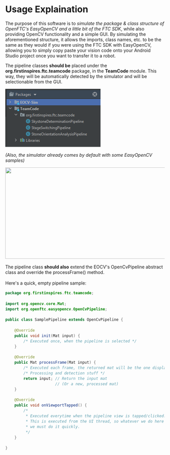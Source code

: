 # Usage Explaination

The purpose of this software is to *simulate the package & class structure of OpenFTC's EasyOpenCV and a little bit of the FTC SDK*,
while also providing OpenCV functionality and a simple GUI. By simulating the aforementioned structure, it allows the imports, class names, etc.
to be the same as they would if you were using the FTC SDK with EasyOpenCV, allowing you to simply copy paste your vision code
onto your Android Studio project once you want to transfer it to a robot.<br/>

The pipeline classes **should be** placed under the **org.firstinspires.ftc.teamcode** package, in the **TeamCode** module. This way, they will be
automatically detected by the simulator and will be selectionable from the GUI.

<img src='images/eocvsim_screenshot_structure.png' width='301' height='183'><br/>

*(Also, the simulator already comes by default with some EasyOpenCV samples)*<br/>

<img src="images/eocv_usage_createclass.gif" width='512' height='288'><br/>

The pipeline class **should also** extend the EOCV's OpenCvPipeline abstract class and override the processFrame() method.<br/><br/>
Here's a quick, empty pipeline sample:

```java
package org.firstinspires.ftc.teamcode;

import org.opencv.core.Mat;
import org.openftc.easyopencv.OpenCvPipeline;

public class SamplePipeline extends OpenCvPipeline {

    @Override
    public void init(Mat input) {
        /* Executed once, when the pipeline is selected */
    }

    @Override
    public Mat processFrame(Mat input) {
        /* Executed each frame, the returned mat will be the one displayed */
        /* Processing and detection stuff */
        return input; // Return the input mat
                      // (Or a new, processed mat)
    }

    @Override
    public void onViewportTapped() {
        /*
         * Executed everytime when the pipeline view is tapped/clicked.
         * This is executed from the UI thread, so whatever we do here
         * we must do it quickly.
         */
    }

}
```
